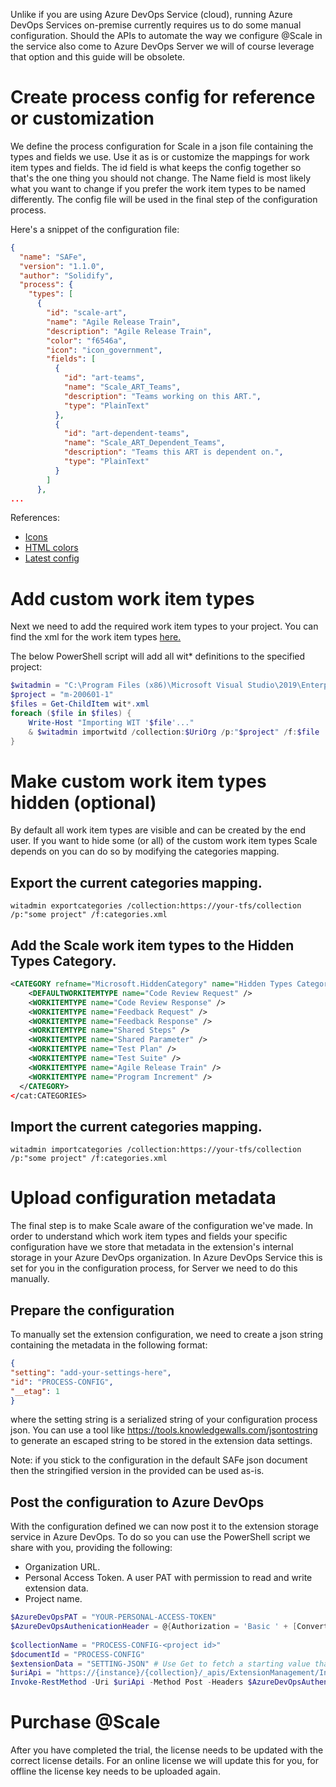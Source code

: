 Unlike if you are using Azure DevOps Service (cloud), running Azure DevOps Services on-premise currently requires us to do some manual configuration. Should the APIs to automate the way we configure @Scale in the service also come to Azure DevOps Server we will of course leverage that option and this guide will be obsolete.

# Create process config for reference or customization
We define the process configuration for Scale in a json file containing the types and fields we use. Use it as is or customize the mappings for work item types and fields. The id field is what keeps the config together so that's the one thing you should not change. The Name field is most likely what you want to change if you prefer the work item types to be named differently. The config file will be used in the final step of the configuration process.

Here's a snippet of the configuration file:
    
```json
{
  "name": "SAFe",
  "version": "1.1.0",
  "author": "Solidify",
  "process": {
    "types": [
      {
        "id": "scale-art",
        "name": "Agile Release Train",
        "description": "Agile Release Train",
        "color": "f6546a",
        "icon": "icon_government",
        "fields": [
          {
            "id": "art-teams",
            "name": "Scale_ART_Teams",
            "description": "Teams working on this ART.",
            "type": "PlainText"
          },
          {
            "id": "art-dependent-teams",
            "name": "Scale_ART_Dependent_Teams",
            "description": "Teams this ART is dependent on.",
            "type": "PlainText"
          }
        ]
      },
...
```

References:
* [Icons](https://docs.microsoft.com/en-us/azure/devops/reference/xml/process-configuration-xml-element?view=azure-devops#specify-wit-icons)
* [HTML colors](https://www.w3schools.com/colors/colors_picker.asp)
* [Latest config](https://github.com/solidify/scale/tree/master/config)

# Add custom work item types
Next we need to add the required work item types to your project. You can find the xml for the work item types [here.](https://github.com/solidify/scale/tree/master/docs/.attachments)

The below PowerShell script will add all wit* definitions to the specified project:

```powershell
$witadmin = "C:\Program Files (x86)\Microsoft Visual Studio\2019\Enterprise\Common7\IDE\CommonExtensions\Microsoft\TeamFoundation\Team Explorer\witadmin.exe"
$project = "m-200601-1"
$files = Get-ChildItem wit*.xml
foreach ($file in $files) {
    Write-Host "Importing WIT '$file'..."
    & $witadmin importwitd /collection:$UriOrg /p:"$project" /f:$file
}
```

# Make custom work item types hidden (optional)
By default all work item types are visible and can be created by the end user. If you want to hide some (or all) of the custom work item types Scale depends on you can do so by modifying the categories mapping.

## Export the current categories mapping.

`witadmin exportcategories /collection:https://your-tfs/collection /p:"some project" /f:categories.xml`

## Add the Scale work item types to the Hidden Types Category.
```xml
<CATEGORY refname="Microsoft.HiddenCategory" name="Hidden Types Category">
    <DEFAULTWORKITEMTYPE name="Code Review Request" />
    <WORKITEMTYPE name="Code Review Response" />
    <WORKITEMTYPE name="Feedback Request" />
    <WORKITEMTYPE name="Feedback Response" />
    <WORKITEMTYPE name="Shared Steps" />
    <WORKITEMTYPE name="Shared Parameter" />
    <WORKITEMTYPE name="Test Plan" />
    <WORKITEMTYPE name="Test Suite" />
    <WORKITEMTYPE name="Agile Release Train" />
    <WORKITEMTYPE name="Program Increment" />
  </CATEGORY>
</cat:CATEGORIES>
```

## Import the current categories mapping.

`witadmin importcategories /collection:https://your-tfs/collection /p:"some project" /f:categories.xml`

# Upload configuration metadata 
The final step is to make Scale aware of the configuration we've made. In order to understand which work item types and fields your specific configuration have we store that metadata in the extension's internal storage in your Azure DevOps organization. In Azure DevOps Service this is set for you in the configuration process, for Server we need to do this manually.

## Prepare the configuration
To manually set the extension configuration, we need to create a json string containing the metadata in the following format:

```json
{
"setting": "add-your-settings-here",
"id": "PROCESS-CONFIG",
"__etag": 1
}
```

where the setting string is a serialized string of your configuration process json. You can use a tool like https://tools.knowledgewalls.com/jsontostring to generate an escaped string to be stored in the extension data settings.

Note: if you stick to the configuration in the default SAFe json document then the stringified version in the provided can be used as-is.

## Post the configuration to Azure DevOps
With the configuration defined we can now post it to the extension storage service in Azure DevOps. To do so you can use the PowerShell script we share with you, providing the following:
* Organization URL.
* Personal Access Token. A user PAT with permission to read and write extension data.
* Project name.

```powershell
$AzureDevOpsPAT = "YOUR-PERSONAL-ACCESS-TOKEN"
$AzureDevOpsAuthenicationHeader = @{Authorization = 'Basic ' + [Convert]::ToBase64String([Text.Encoding]::ASCII.GetBytes(":$($AzureDevOpsPAT)")) }
	
$collectionName = "PROCESS-CONFIG-<project id>"
$documentId = "PROCESS-CONFIG"
$extensionData = "SETTING-JSON" # Use Get to fetch a starting value that you want to modify
$uriApi = "https://{instance}/{collection}/_apis/ExtensionManagement/InstalledExtensions/solidify/solidify-scale/Data/Scopes/Default/Current/Collections/$collectionName/Documents/$documentId?api-version=3.2-preview.1"
Invoke-RestMethod -Uri $uriApi -Method Post -Headers $AzureDevOpsAuthenicationHeader -Body $extensionData -ContentType "application/json"

```

# Purchase @Scale
After you have completed the trial, the license needs to be updated with the correct license details. For an online license we will update this for you, for offline the license key needs to be uploaded again.

